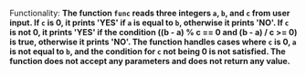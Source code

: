 Functionality: **The function `func` reads three integers `a`, `b`, and `c` from user input. If `c` is 0, it prints 'YES' if `a` is equal to `b`, otherwise it prints 'NO'. If `c` is not 0, it prints 'YES' if the condition ((b - a) % c == 0 and (b - a) / c >= 0) is true, otherwise it prints 'NO'. The function handles cases where `c` is 0, `a` is not equal to `b`, and the condition for `c` not being 0 is not satisfied. The function does not accept any parameters and does not return any value.**